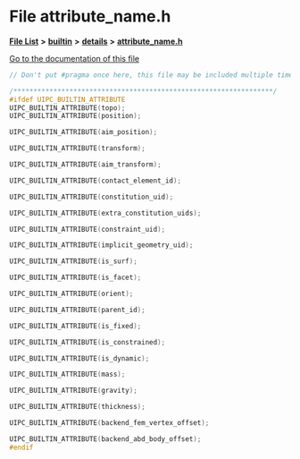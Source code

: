 

# File attribute\_name.h

[**File List**](files.md) **>** [**builtin**](dir_e46c520626162f9e42d80fd08f196511.md) **>** [**details**](dir_4db2109fccbcdb4025718aaa828a1196.md) **>** [**attribute\_name.h**](details_2attribute__name_8h.md)

[Go to the documentation of this file](details_2attribute__name_8h.md)


```C++
// Don't put #pragma once here, this file may be included multiple times.

/*****************************************************************/ 
#ifdef UIPC_BUILTIN_ATTRIBUTE
UIPC_BUILTIN_ATTRIBUTE(topo);
UIPC_BUILTIN_ATTRIBUTE(position);

UIPC_BUILTIN_ATTRIBUTE(aim_position);

UIPC_BUILTIN_ATTRIBUTE(transform);

UIPC_BUILTIN_ATTRIBUTE(aim_transform);

UIPC_BUILTIN_ATTRIBUTE(contact_element_id);

UIPC_BUILTIN_ATTRIBUTE(constitution_uid);

UIPC_BUILTIN_ATTRIBUTE(extra_constitution_uids);

UIPC_BUILTIN_ATTRIBUTE(constraint_uid);

UIPC_BUILTIN_ATTRIBUTE(implicit_geometry_uid);

UIPC_BUILTIN_ATTRIBUTE(is_surf);

UIPC_BUILTIN_ATTRIBUTE(is_facet);

UIPC_BUILTIN_ATTRIBUTE(orient);

UIPC_BUILTIN_ATTRIBUTE(parent_id);

UIPC_BUILTIN_ATTRIBUTE(is_fixed);

UIPC_BUILTIN_ATTRIBUTE(is_constrained);

UIPC_BUILTIN_ATTRIBUTE(is_dynamic);

UIPC_BUILTIN_ATTRIBUTE(mass);

UIPC_BUILTIN_ATTRIBUTE(gravity);

UIPC_BUILTIN_ATTRIBUTE(thickness);

UIPC_BUILTIN_ATTRIBUTE(backend_fem_vertex_offset);

UIPC_BUILTIN_ATTRIBUTE(backend_abd_body_offset);
#endif
```


